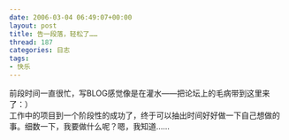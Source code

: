 ```yaml
---
date: 2006-03-04 06:49:07+00:00
layout: post
title: 告一段落，轻松了……
thread: 187
categories: 日志
tags:
- 快乐
---
```


前段时间一直很忙，写BLOG感觉像是在灌水——把论坛上的毛病带到这里来了：）  
工作中的项目到一个阶段性的成功了，终于可以抽出时间好好做一下自己想做的事。细数一下，我要做什么呢？嗯，我知道……
